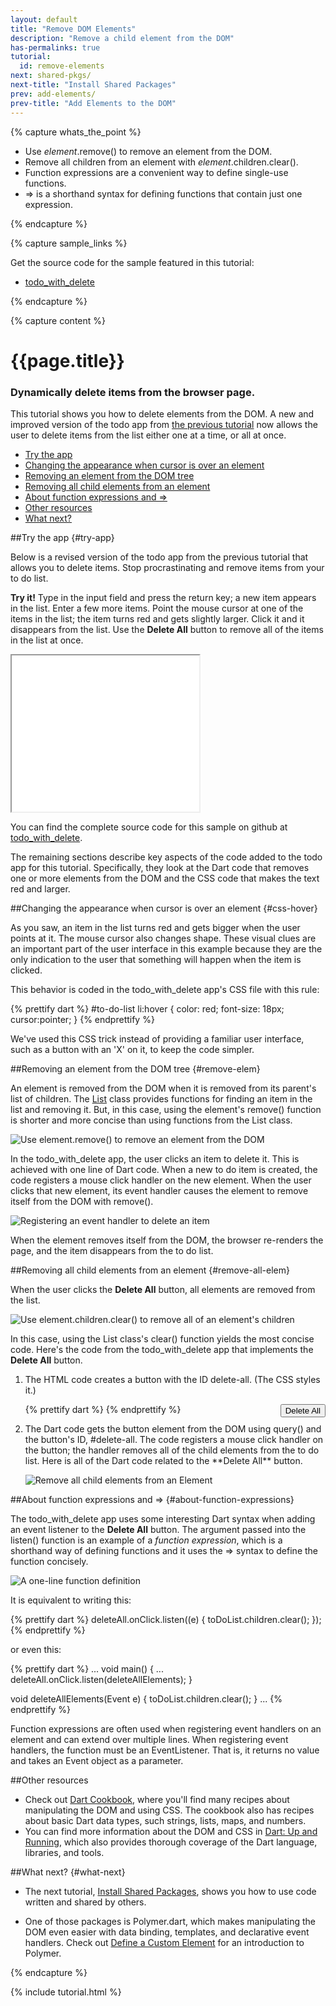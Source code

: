 ```yaml
---
layout: default
title: "Remove DOM Elements"
description: "Remove a child element from the DOM"
has-permalinks: true
tutorial:
  id: remove-elements
next: shared-pkgs/
next-title: "Install Shared Packages"
prev: add-elements/
prev-title: "Add Elements to the DOM"
---
```


{% capture whats_the_point %}

* Use _element_.remove() to remove an element from the DOM.
* Remove all children from an element with _element_.children.clear().
* Function expressions are a convenient way to define single-use functions.
* => is a shorthand syntax for defining functions that contain just one
expression.

{% endcapture %}

{% capture sample_links %}

<p>
Get the source code for the sample featured in this tutorial:</p>

<ul>
  <li>
    <a href="https://github.com/dart-lang/dart-tutorials-samples/tree/master/web/remove-elements/todo_with_delete"
       target="_blank">todo_with_delete</a>
  </li>
</ul>

{% endcapture %}

{% capture content %}

<div class="tute-target-title">
<h1>{{page.title}}</h1>
<h3>Dynamically delete items from the browser page.</h3>
</div>

This tutorial shows you how to delete elements from the DOM.
A new and improved version of the todo app from
[the previous tutorial](/docs/tutorials/add-elements/)
now allows the user to delete items from the list
either one at a time, or all at once.

* [Try the app](#try-app)
* [Changing the appearance when cursor is over an element](#css-hover)
* [Removing an element from the DOM tree](#remove-elem)
* [Removing all child elements from an element](#remove-all-elem)
* [About function expressions and =>](#about-function-expressions)
* [Other resources](#other-resources)
* [What next?](#what-next)

##Try the app {#try-app}

Below is a revised version
of the todo app from the previous tutorial
that allows you to delete items.
Stop procrastinating and remove items from your to do list.

**Try it!**
Type in the input field and press the return key;
a new item appears in the list.
Enter a few more items.
Point the mouse cursor at one of the items in the list;
the item turns red and gets slightly larger.
Click it and it disappears from the list.
Use the **Delete All** button
to remove all of the items in the list at once.

<iframe class="running-app-frame"
        style="height:250px;width:300px;"
        src="examples/todo_with_delete/todo_with_delete.html">
</iframe>

You can find the complete source code for this sample on github at
<a href="https://github.com/dart-lang/dart-tutorials-samples/tree/master/web/remove-elements/todo_with_delete"
target="_blank">todo_with_delete</a>.

The remaining sections describe
key aspects of the code 
added to the todo app for this tutorial.
Specifically, they look at
the Dart code that removes one or more elements from the DOM
and the CSS code that makes the text red and larger.

##Changing the appearance when cursor is over an element {#css-hover}

As you saw, an item in the list turns red and gets bigger
when the user points at it.
The mouse cursor also changes shape.
These visual clues are an important part of the user interface
in this example because they are the only indication to the user
that something will happen when the item is clicked.

This behavior is coded in the todo_with_delete app's CSS file with this rule:

{% prettify dart %}
#to-do-list li:hover {
  color: red;
  font-size: 18px;
  cursor:pointer;
}
{% endprettify %}

We've used this CSS trick
instead of providing a familiar user interface,
such as a button with an 'X' on it,
to keep the code simpler.

##Removing an element from the DOM tree {#remove-elem}

An element is removed from
the DOM when it is removed from its parent's list of children.
The
<a href="https://api.dartlang.org/dart_core/List.html" target="_blank">List</a>
class provides functions for finding an item in the list
and removing it.
But, in this case,
using the element's remove() function
is shorter and more concise than
using functions from the List class.

![Use element.remove() to remove an element from the DOM](images/remove-element.png)

In the todo_with_delete app,
the user clicks an item to delete it.
This is achieved with one line of Dart code.
When a new to do item is created,
the code registers a mouse click handler on the new element.
When the user clicks that new element,
its event handler causes the element to remove itself from the DOM
with remove().

![Registering an event handler to delete an item](images/remove-element-code.png)

When the element removes itself from the DOM,
the browser re-renders the page,
and the item disappears from the to do list.

##Removing all child elements from an element {#remove-all-elem}

When the user clicks the **Delete All** button,
all elements are removed from the list.

![Use element.children.clear() to remove all of an element's children](images/remove-all-elements.png)

In this case, using the List class's clear() function
yields the most concise code.
Here's the code from the todo_with_delete app
that implements the **Delete All** button.

<ol>
<li markdown="1">
The HTML code creates a button with the ID delete-all.
(The CSS styles it.)

{% prettify dart %}
<button id="delete-all" type="button" style="float:right"> Delete All </button>
{% endprettify %}

</li>

<li markdown="1">
The Dart code gets the button element from the DOM
using query() and the button's ID, #delete-all.
The code registers a mouse click handler on the button;
the handler removes all of the child elements from the to do list.
Here is all of the Dart code related to the **Delete All** button.

![Remove all child elements from an Element](images/remove-all-code.png)

</li>
</ol>

##About function expressions and => {#about-function-expressions}

The todo_with_delete app uses
some interesting Dart syntax
when adding an event listener to the **Delete All** button.
The argument passed into the listen() function
is an example of a _function expression_,
which is a shorthand way of defining functions
and it uses the => syntax to define the function concisely.

![A one-line function definition](images/event-listener-exp.png)

It is equivalent to writing this:

{% prettify dart %}
deleteAll.onClick.listen((e) {
  toDoList.children.clear();
});
{% endprettify %}

or even this:

{% prettify dart %}
...
void main() {
  ...
  deleteAll.onClick.listen(deleteAllElements);
}

void deleteAllElements(Event e) {
  toDoList.children.clear();
}
...
{% endprettify %}

Function expressions are often used
when registering event handlers on an element
and can extend over multiple lines.
When registering event handlers,
the function must be an EventListener.
That is,
it returns no value and takes an Event object as a parameter.

##Other resources

<ul>
  <li>
    Check out
    <a href="/docs/cookbook/">
    <i class="icon-food"> </i> Dart Cookbook</a>,
    where you'll find many recipes about manipulating the DOM
    and using CSS.
    The cookbook also has recipes about basic Dart data types,
    such strings, lists, maps, and numbers.
  </li>

  <li>
    You can find more information about the DOM and CSS in
    <a href="/docs/dart-up-and-running/">Dart: Up and Running</a>,
    which also provides thorough coverage of the Dart language, 
    libraries, and tools.
  </li>
</ul>

##What next? {#what-next}

* The next tutorial,
[Install Shared Packages](/docs/tutorials/shared-pkgs),
shows you how to use code written and shared by others.

* One of those packages is Polymer.dart,
which makes manipulating the DOM even easier
with data binding, templates, and declarative event handlers.
Check out [Define a Custom Element](/docs/tutorials/polymer-intro)
for an introduction to Polymer.

{% endcapture %}

{% include tutorial.html %}
